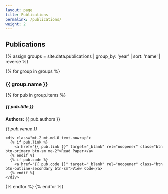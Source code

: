 ```yaml
---
layout: page
title: Publications
permalink: /publications/
weight: 2
---
```


<h2 class="mb-4">Publications</h2>

{% assign groups = site.data.publications | group_by: 'year' | sort: 'name' | reverse %}

{% for group in groups %}
<h3 class="mt-4">{{ group.name }}</h3>

{% for pub in group.items %}
<div class="card mb-3 shadow-sm border-0">
  <div class="card-body d-flex flex-column flex-md-row align-items-md-center justify-content-between gap-3">
    <div class="me-md-3">
      <h5 class="card-title mb-2">{{ pub.title }}</h5>
      <p class="mb-1"><strong>Authors:</strong> {{ pub.authors }}</p>
      <p class="mb-1"><em>{{ pub.venue }}</em></p>
    </div>

    <div class="mt-2 mt-md-0 text-nowrap">
      {% if pub.link %}
        <a href="{{ pub.link }}" target="_blank" rel="noopener" class="btn btn-primary btn-sm me-2">Read Paper</a>
      {% endif %}
      {% if pub.code %}
        <a href="{{ pub.code }}" target="_blank" rel="noopener" class="btn btn-outline-secondary btn-sm">View Code</a>
      {% endif %}
    </div>
  </div>
</div>
{% endfor %}
{% endfor %}
